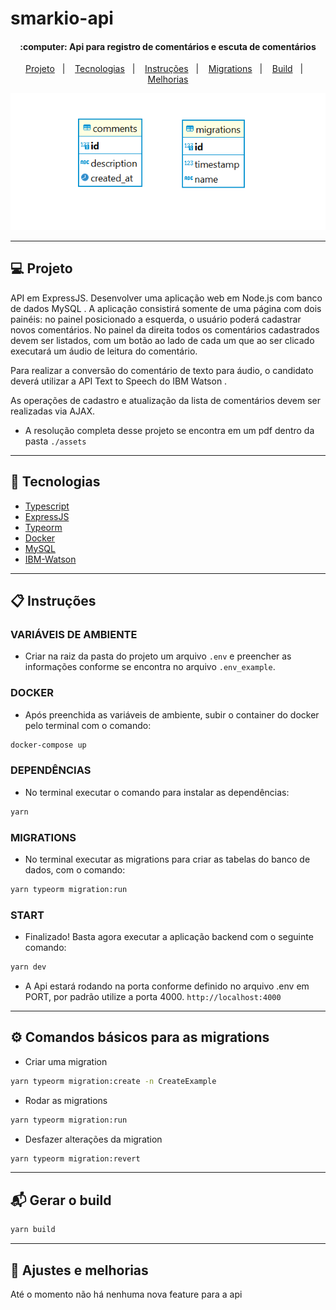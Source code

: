 # smarkio-api

<h4 align="center">
    :computer: Api para registro de comentários e escuta de comentários
</h4>

<p align="center">
    <a href="#-projeto">Projeto</a>&nbsp;&nbsp;&nbsp;|&nbsp;&nbsp;&nbsp;
    <a href="#rocket-tecnologias">Tecnologias</a>&nbsp;&nbsp;&nbsp;|&nbsp;&nbsp;&nbsp;
    <a href="#user-content-clipboard-instruções">Instruções</a>&nbsp;&nbsp;&nbsp;|&nbsp;&nbsp;&nbsp;
    <a href="#%EF%B8%8F-comandos-básicos-para-as-migrations">Migrations</a>&nbsp;&nbsp;&nbsp;|&nbsp;&nbsp;&nbsp;
    <a href="#-gerar-o-build">Build</a>&nbsp;&nbsp;&nbsp;|&nbsp;&nbsp;&nbsp;
    <a href="#-ajustes-e-melhorias">Melhorias</a>
</p>

<div align="center">
    <img alt="Modelagem" src="./assets/modelagem.PNG" >
</div>
 
----
 ## 💻 Projeto

API em ExpressJS. Desenvolver uma aplicação web em Node.js com banco de dados MySQL . A aplicação
consistirá somente de uma página com dois painéis: no painel posicionado a esquerda, o
usuário poderá cadastrar novos comentários. No painel da direita todos os comentários
cadastrados devem ser listados, com um botão ao lado de cada um que ao ser clicado
executará um áudio de leitura do comentário.

Para realizar a conversão do comentário de texto para áudio, o candidato deverá utilizar a
API Text to Speech do IBM Watson .

As operações de cadastro e atualização da lista de comentários devem ser realizadas via
AJAX.

- A resolução completa desse projeto se encontra em um pdf dentro da pasta `./assets`

---

## :rocket: Tecnologias

- [Typescript](https://www.typescriptlang.org/)
- [ExpressJS](https://expressjs.com/pt-br/)
- [Typeorm](https://typeorm.io/)
- [Docker](https://www.docker.com/)
- [MySQL](https://www.mysql.com/)
- [IBM-Watson](https://www.ibm.com/cloud/watson-text-to-speech)

---

## :clipboard: Instruções

### VARIÁVEIS DE AMBIENTE

- Criar na raiz da pasta do projeto um arquivo `.env` e preencher as informações conforme se encontra no arquivo `.env_example`.

### DOCKER

- Após preenchida as variáveis de ambiente, subir o container do docker pelo terminal com o comando:

```bash
docker-compose up
```

### DEPENDÊNCIAS

- No terminal executar o comando para instalar as dependências:

```bash
yarn
```

### MIGRATIONS

- No terminal executar as migrations para criar as tabelas do banco de dados, com o comando:

```bash
yarn typeorm migration:run
```

### START

- Finalizado! Basta agora executar a aplicação backend com o seguinte comando:

```bash
yarn dev
```

- A Api estará rodando na porta conforme definido no arquivo .env em PORT, por padrão utilize
  a porta 4000. `http://localhost:4000`

---

## ⚙️ Comandos básicos para as migrations

- Criar uma migration

```bash
yarn typeorm migration:create -n CreateExample
```

- Rodar as migrations

```bash
yarn typeorm migration:run
```

- Desfazer alterações da migration

```bash
yarn typeorm migration:revert
```

---

## 📬 Gerar o build

```bash
yarn build
```

---

## 📌 Ajustes e melhorias

Até o momento não há nenhuma nova feature para a api
